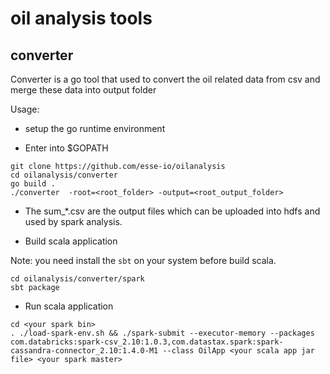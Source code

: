 # oil  analysis  tools

## converter

Converter is a go tool that used to convert the oil related data from csv and merge these data into output folder

Usage:

* setup the go runtime environment
  
  
* Enter into $GOPATH

```
git clone https://github.com/esse-io/oilanalysis
cd oilanalysis/converter
go build .
./converter  -root=<root_folder> -output=<root_output_folder>
```

* The sum_*.csv are the output files which can be uploaded into hdfs and used by spark analysis.

* Build scala application

Note: you need install the ```sbt``` on your system before build scala.

```
cd oilanalysis/converter/spark
sbt package
```

* Run scala application

```
cd <your spark bin>
. ./load-spark-env.sh && ./spark-submit --executor-memory --packages com.databricks:spark-csv_2.10:1.0.3,com.datastax.spark:spark-cassandra-connector_2.10:1.4.0-M1 --class OilApp <your scala app jar file> <your spark master>
```
